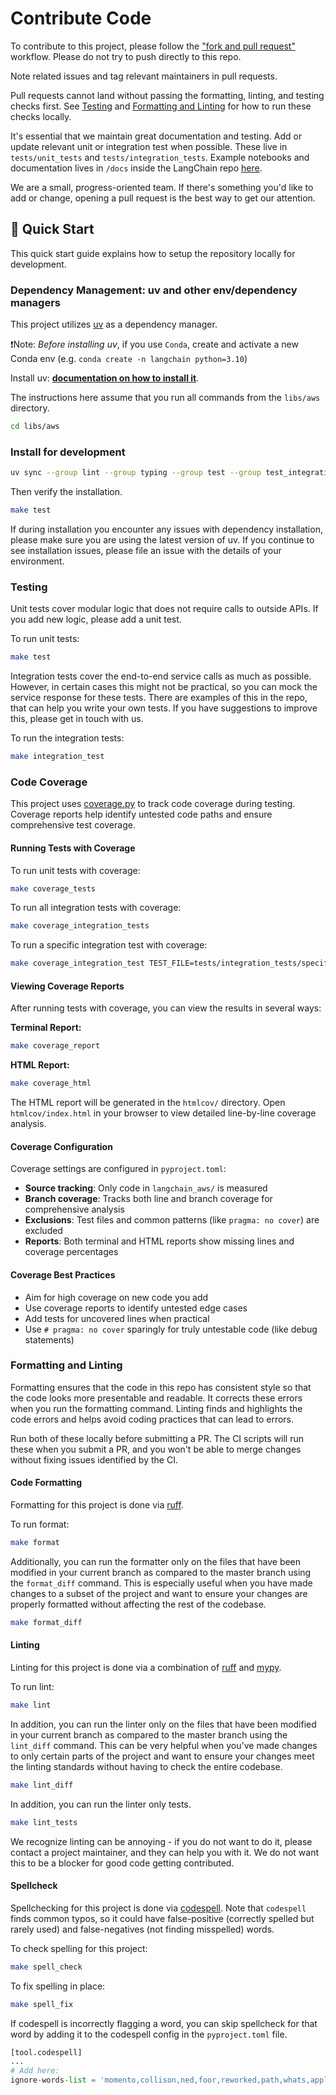 # Contribute Code

To contribute to this project, please follow the ["fork and pull request"](https://docs.github.com/en/get-started/quickstart/contributing-to-projects) workflow. Please do not try to push directly to this repo.

Note related issues and tag relevant maintainers in pull requests.

Pull requests cannot land without passing the formatting, linting, and testing checks first. See [Testing](#testing) and
[Formatting and Linting](#formatting-and-linting) for how to run these checks locally.

It's essential that we maintain great documentation and testing. Add or update relevant unit or integration test when possible.
These live in `tests/unit_tests` and `tests/integration_tests`. Example notebooks and documentation lives in `/docs` inside the
LangChain repo [here](https://github.com/langchain-ai/langchain/tree/master/docs).

We are a small, progress-oriented team. If there's something you'd like to add or change, opening a pull request is the
best way to get our attention.

## 🚀 Quick Start

This quick start guide explains how to setup the repository locally for development.

### Dependency Management: uv and other env/dependency managers

This project utilizes [uv](https://docs.astral.sh/uv/) as a dependency manager.

❗Note: *Before installing uv*, if you use `Conda`, create and activate a new Conda env (e.g. `conda create -n langchain python=3.10`)

Install uv: **[documentation on how to install it](https://docs.astral.sh/uv/getting-started/installation/)**.

The instructions here assume that you run all commands from the `libs/aws` directory.

```bash
cd libs/aws
```

### Install for development

```bash
uv sync --group lint --group typing --group test --group test_integration --group dev
```

Then verify the installation.

```bash
make test
```

If during installation you encounter any issues with dependency installation, please make sure you are using the latest version of uv.
If you continue to see installation issues, please file an issue with the details of your environment.

### Testing

Unit tests cover modular logic that does not require calls to outside APIs.
If you add new logic, please add a unit test.

To run unit tests:

```bash
make test
```

Integration tests cover the end-to-end service calls as much as possible.
However, in certain cases this might not be practical, so you can mock the
service response for these tests. There are examples of this in the repo,
that can help you write your own tests. If you have suggestions to improve
this, please get in touch with us.

To run the integration tests:

```bash
make integration_test
```

### Code Coverage

This project uses [coverage.py](https://github.com/nedbat/coveragepy) to track code coverage during testing. Coverage reports help identify untested code paths and ensure comprehensive test coverage.

#### Running Tests with Coverage

To run unit tests with coverage:

```bash
make coverage_tests
```

To run all integration tests with coverage:

```bash
make coverage_integration_tests
```

To run a specific integration test with coverage:

```bash
make coverage_integration_test TEST_FILE=tests/integration_tests/specific_test.py
```

#### Viewing Coverage Reports

After running tests with coverage, you can view the results in several ways:

**Terminal Report:**

```bash
make coverage_report
```

**HTML Report:**

```bash
make coverage_html
```

The HTML report will be generated in the `htmlcov/` directory. Open `htmlcov/index.html` in your browser to view detailed line-by-line coverage analysis.

#### Coverage Configuration

Coverage settings are configured in `pyproject.toml`:

- **Source tracking**: Only code in `langchain_aws/` is measured
- **Branch coverage**: Tracks both line and branch coverage for comprehensive analysis
- **Exclusions**: Test files and common patterns (like `pragma: no cover`) are excluded
- **Reports**: Both terminal and HTML reports show missing lines and coverage percentages

#### Coverage Best Practices

- Aim for high coverage on new code you add
- Use coverage reports to identify untested edge cases
- Add tests for uncovered lines when practical
- Use `# pragma: no cover` sparingly for truly untestable code (like debug statements)

### Formatting and Linting

Formatting ensures that the code in this repo has consistent style so that the
code looks more presentable and readable. It corrects these errors when you run
the formatting command. Linting finds and highlights the code errors and helps
avoid coding practices that can lead to errors.

Run both of these locally before submitting a PR. The CI scripts will run these
when you submit a PR, and you won't be able to merge changes without fixing
issues identified by the CI.

#### Code Formatting

Formatting for this project is done via [ruff](https://docs.astral.sh/ruff/rules/).

To run format:

```bash
make format
```

Additionally, you can run the formatter only on the files that have been modified in your current branch
as compared to the master branch using the `format_diff` command. This is especially useful when you have
made changes to a subset of the project and want to ensure your changes are properly formatted without
affecting the rest of the codebase.

```bash
make format_diff
```

#### Linting

Linting for this project is done via a combination of [ruff](https://docs.astral.sh/ruff/rules/) and [mypy](http://mypy-lang.org/).

To run lint:

```bash
make lint
```

In addition, you can run the linter only on the files that have been modified in your current branch as compared to the master branch using the `lint_diff` command. This can be very helpful when you've made changes to only certain parts of the project and want to ensure your changes meet the linting standards without having to check the entire codebase.

```bash
make lint_diff
```

In addition, you can run the linter only tests.

```bash
make lint_tests
```

We recognize linting can be annoying - if you do not want to do it, please contact a project maintainer, and they can help you with it. We do not want this to be a blocker for good code getting contributed.

#### Spellcheck

Spellchecking for this project is done via [codespell](https://github.com/codespell-project/codespell).
Note that `codespell` finds common typos, so it could have false-positive (correctly spelled but rarely used) and false-negatives (not finding misspelled) words.

To check spelling for this project:

```bash
make spell_check
```

To fix spelling in place:

```bash
make spell_fix
```

If codespell is incorrectly flagging a word, you can skip spellcheck for that word by adding it to the codespell config in the `pyproject.toml` file.

```python
[tool.codespell]
...
# Add here:
ignore-words-list = 'momento,collison,ned,foor,reworked,path,whats,apply,misogyny,unsecure'
```
